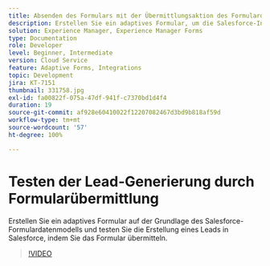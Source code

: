 ```yaml
---
title: Absenden des Formulars mit der Übermittlungsaktion des Formulardatenmodells
description: Erstellen Sie ein adaptives Formular, um die Salesforce-Integration zu testen, indem Sie ein Lead-Objekt bei der Formularübermittlung erstellen.
solution: Experience Manager, Experience Manager Forms
type: Documentation
role: Developer
level: Beginner, Intermediate
version: Cloud Service
feature: Adaptive Forms, Integrations
topic: Development
jira: KT-7151
thumbnail: 331758.jpg
exl-id: fa00822f-075a-47df-941f-c7370bd1d4f4
duration: 19
source-git-commit: af928e60410022f12207082467d3bd9b818af59d
workflow-type: tm+mt
source-wordcount: '57'
ht-degree: 100%

---
```


# Testen der Lead-Generierung durch Formularübermittlung

Erstellen Sie ein adaptives Formular auf der Grundlage des Salesforce-Formulardatenmodells und testen Sie die Erstellung eines Leads in Salesforce, indem Sie das Formular übermitteln.

>[!VIDEO](https://video.tv.adobe.com/v/331758?quality=12&learn=on)
